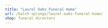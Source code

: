 ```yaml
---
title: "Laurel Oaks Funeral Home"
url: /balch-springs/laurel-oaks-funeral-home/
shop: funeral directors
---
```


